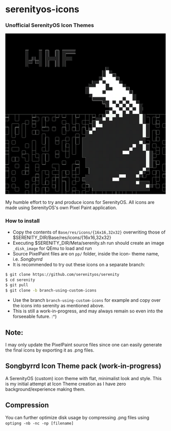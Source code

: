 # serenityos-icons
### Unofficial SerenityOS Icon Themes 

![WHF Catdog](images/WHF-Catdog-64x64.png)

My humble effort to try and produce icons for SerenityOS. 
All icons are made using SerenityOS's own Pixel Paint application.

### How to install
* Copy the contents of `Base/res/icons/{16x16,32x32}` overwriting
those of $SERENITY_DIR/Base/res/icons/{16x16,32x32}
* Executing $SERENITY_DIR/Meta/serenity.sh run should create an image
`_disk_image` for QEmu to load and run
* Source PixelPaint files are on `pp/` folder, inside the icon-
theme name, i.e. *Songbyrrd*
* It is recommended to try out these icons on a separate branch:
```sh
$ git clone https://github.com/serenityos/serenity
$ cd serenity
$ git pull
$ git clone -b branch-using-custom-icons
```
* Use the branch `branch-using-custom-icons` for example and copy
over the icons into serenity as mentioned above.
* This is still a work-in-progress, and may always remain so even
into the forseeable future. :^)

## Note:
I may only update the PixelPaint source files since one can
easily generate the final icons by exporting it as .png files.

## Songbyrrd Icon Theme pack (work-in-progress)
A SerenityOS (custom) icon theme with flat, minimalist look and
style. This is my initial attempt at Icon Theme creation as I have
zero background/experience making them.

## Compression
You can further optimize disk usage by compressing .png files
using `optipng -nb -nc -np [filename]`
